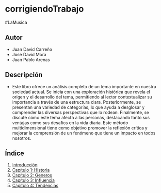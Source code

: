 # corrigiendoTrabajo
#LaMusica

## Autor 
- Juan David Carreño
- Jose David Mora
- Juan Pablo Arenas
 
## Descripción
 
- Este libro ofrece un análisis completo de un tema importante en nuestra sociedad actual. Se inicia con una exploración histórica que revela el origen y el desarrollo del tema, permitiendo al lector contextualizar su importancia a través de una estructura clara. Posteriormente, se presentan una variedad de categorías, lo que ayuda a desglosar y comprender las diversas perspectivas que lo rodean. Finalmente, se discute cómo este tema afecta a las personas, destacando tanto sus ventajas como sus desafíos en la vida diaria. Este método multidimensional tiene como objetivo promover la reflexión crítica y mejorar la comprensión de un fenómeno que tiene un impacto en todos nosotros.

## Índice
1. [Introducción](introduccion/README.md)
2. [Capítulo 1: Historia](Capitulo-1/README.md)
3. [Capítulo 2: Generos](Capitulo-2/README.md)
4. [Capítulo 3: Influencia](Capitulo-3/README.md)
5. [Capítulo 4: Tendencias](Capitulo-4/README.md)
